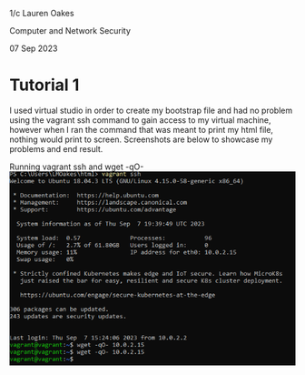 1/c Lauren Oakes 

Computer and Network Security 

07 Sep 2023

# Tutorial 1

I used virtual studio in order to create my bootstrap file and had no problem using the vagrant ssh command to gain access 
to my virtual machine, however when I ran the command that was meant to print my html file, nothing would print to screen.
Screenshots are below to showcase my problems and end result. 



Running vagrant ssh and wget -qO- <ip address of box>
![](https://github.com/LaurenMOakes/Oakes_CNS/blob/main/HW1/vagrant_ssh.png?raw=true)
